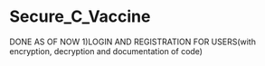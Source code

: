 # Secure_C_Vaccine
DONE AS OF NOW
1)LOGIN AND REGISTRATION FOR USERS(with encryption, decryption and documentation of code)
